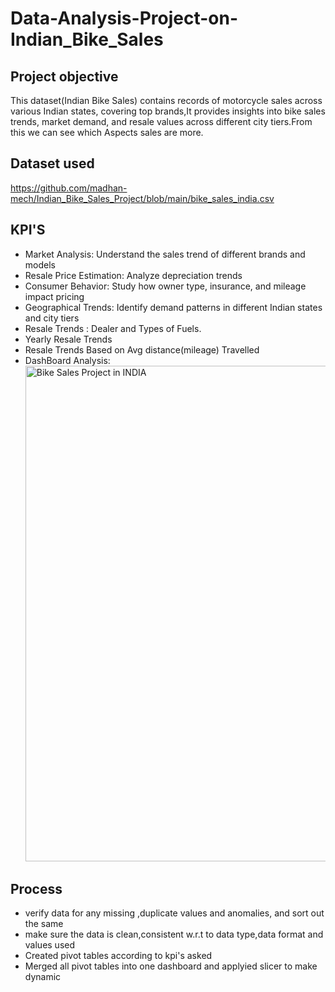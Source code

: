 # Data-Analysis-Project-on-Indian_Bike_Sales
## Project objective
This dataset(Indian Bike Sales) contains records of motorcycle sales across various Indian states, covering top brands,It provides insights into bike sales trends, market demand, and resale values across different city tiers.From this we can see which Aspects sales are more.
## Dataset used
https://github.com/madhan-mech/Indian_Bike_Sales_Project/blob/main/bike_sales_india.csv
## KPI'S
- Market Analysis: Understand the sales trend of different brands and models
- Resale Price Estimation: Analyze depreciation trends
- Consumer Behavior: Study how owner type, insurance, and mileage impact pricing
- Geographical Trends: Identify demand patterns in different Indian states and city tiers
- Resale Trends : Dealer and Types of Fuels.
- Yearly Resale Trends
- Resale Trends Based on Avg distance(mileage) Travelled
- DashBoard Analysis: <img width="1657" height="793" alt="Bike Sales Project in INDIA" src="https://github.com/user-attachments/assets/de634fde-f4ee-4a5f-8424-d15b0ca35a79" />
## Process
- verify data for any missing ,duplicate values and anomalies, and sort out the same
- make sure the data is clean,consistent w.r.t to data type,data format and values used
- Created pivot tables according to kpi's asked
- Merged all pivot tables into one dashboard and applyied slicer to make dynamic
